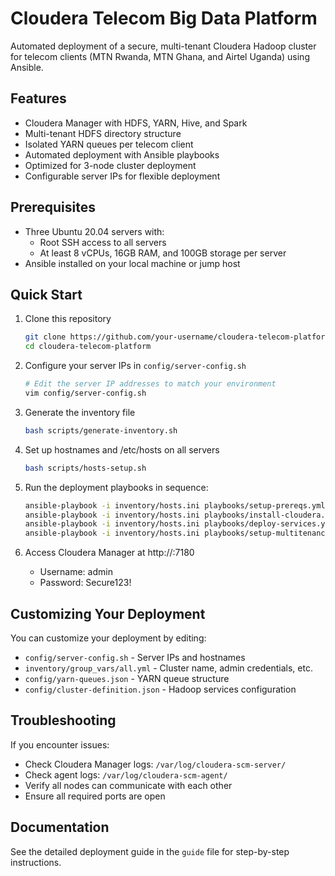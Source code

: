 # Cloudera Telecom Big Data Platform

Automated deployment of a secure, multi-tenant Cloudera Hadoop cluster for telecom clients (MTN Rwanda, MTN Ghana, and Airtel Uganda) using Ansible.

## Features

- Cloudera Manager with HDFS, YARN, Hive, and Spark
- Multi-tenant HDFS directory structure
- Isolated YARN queues per telecom client
- Automated deployment with Ansible playbooks
- Optimized for 3-node cluster deployment
- Configurable server IPs for flexible deployment

## Prerequisites

- Three Ubuntu 20.04 servers with:
  - Root SSH access to all servers
  - At least 8 vCPUs, 16GB RAM, and 100GB storage per server
- Ansible installed on your local machine or jump host

## Quick Start

1. Clone this repository
   ```bash
   git clone https://github.com/your-username/cloudera-telecom-platform.git
   cd cloudera-telecom-platform
   ```

2. Configure your server IPs in `config/server-config.sh`
   ```bash
   # Edit the server IP addresses to match your environment
   vim config/server-config.sh
   ```

3. Generate the inventory file
   ```bash
   bash scripts/generate-inventory.sh
   ```

4. Set up hostnames and /etc/hosts on all servers
   ```bash
   bash scripts/hosts-setup.sh
   ```

5. Run the deployment playbooks in sequence:
   ```bash
   ansible-playbook -i inventory/hosts.ini playbooks/setup-prereqs.yml
   ansible-playbook -i inventory/hosts.ini playbooks/install-cloudera.yml
   ansible-playbook -i inventory/hosts.ini playbooks/deploy-services.yml
   ansible-playbook -i inventory/hosts.ini playbooks/setup-multitenancy.yml
   ```

6. Access Cloudera Manager at http://<master-ip>:7180
   - Username: admin
   - Password: Secure123!

## Customizing Your Deployment

You can customize your deployment by editing:
- `config/server-config.sh` - Server IPs and hostnames
- `inventory/group_vars/all.yml` - Cluster name, admin credentials, etc.
- `config/yarn-queues.json` - YARN queue structure
- `config/cluster-definition.json` - Hadoop services configuration

## Troubleshooting

If you encounter issues:
- Check Cloudera Manager logs: `/var/log/cloudera-scm-server/`
- Check agent logs: `/var/log/cloudera-scm-agent/`
- Verify all nodes can communicate with each other
- Ensure all required ports are open

## Documentation

See the detailed deployment guide in the `guide` file for step-by-step instructions.
